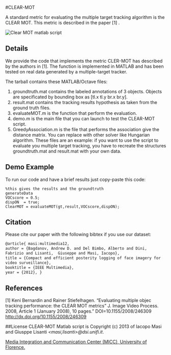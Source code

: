 #CLEAR-MOT

A standard metric for evaluating the multiple target tracking algorithm is the CLEAR MOT.  This metric is described in the paper [1] .

![Clear MOT matlab script](http://www.micc.unifi.it/masi/wp-content/uploads/2012/05/Schermata-05-2456054-alle-17.53.02.png)

## Details

We provide the code that implements the metric CLER-MOT has described by the authors in [1]. The function is implemented in MATLAB and has been tested
on real data generated by a multiple-target tracker.

The tarball contains these MATLAB/Octave files:

1. groundtruth.mat contains the labeled annotations of 3 objects. Objects are specificated by bounding box as [tl.x tl.y br.x br.y].
1. result.mat contains the tracking results hypothesis as taken from the ground truth files.
1. evaluateMOT.m is the function that perform the evaluation.
1. demo.m is the main file that you can launch to test the CLEAR-MOT script.
1. GreedyAssociation.m is the file that performs the association give the distance matrix. You can replace with other solver like Hungarian algorithm. These files are an example: if you want to use the script to evaluate you multiple target tracking, you have to recreate the structures groundtruth.mat and result.mat with your own data.


## Demo Example
To run our code and have a brief results just copy-paste this code:
	
	%this gives the results and the groundtruth
	generateData
	VOCscore = 0.5;
	dispON  = true;
	ClearMOT = evaluateMOT(gt,result,VOCscore,dispON);


## Citation

Please cite our paper with the following bibtex if you use our dataset:

``` latex
@article{ masi:multimedia12,
author = {Bagdanov, Andrew D. and Del Bimbo, Alberto and Dini, 
Fabrizio and Lisanti,  Giuseppe and Masi, Iacopo},
title = {Compact and efficient posterity logging of face imagery for
video surveillance},
booktitle = {IEEE Multimedia},
year = {2012}, }
```

## References

[1] Keni Bernardin and Rainer Stiefelhagen. “Evaluating multiple
objec tracking performance: the CLEAR MOT metrics” J. Image Video
Process. 2008, Article 1 (January 2008), 10 pages.” DOI=10.1155/2008/246309
http://dx.doi.org/10.1155/2008/246309

##License
CLEAR-MOT Matlab script is Copyright (c) 2013 of Iacopo Masi and Giusppe Lisanti *\<masi,lisanti\>@dsi.unifi.it*.

[Media Integration and Communication Center (MICC), University of Florence. ](http://www.micc.unifi.it/vim)
